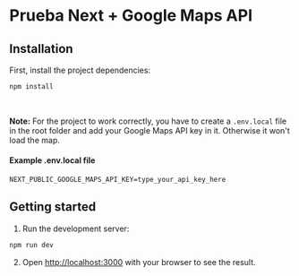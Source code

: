 # Prueba Next + Google Maps API

## Installation

First, install the project dependencies:
```bash
npm install
```

<br/>

**Note:** For the project to work correctly, you have to create a `.env.local` file in the root folder and add your Google Maps API key in it. Otherwise it won't load the map.

#### Example .env.local file
```NEXT_PUBLIC_GOOGLE_MAPS_API_KEY=type_your_api_key_here```



## Getting started

1) Run the development server:

```bash
npm run dev
```


2) Open [http://localhost:3000](http://localhost:3000) with your browser to see the result.
